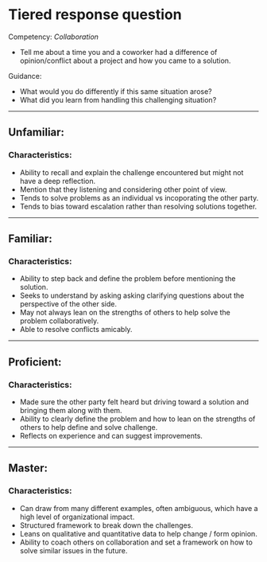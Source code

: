 # Tiered response question

Competency: _Collaboration_

- Tell me about a time you and a coworker had a difference of opinion/conflict
  about a project and how you came to a solution.

Guidance:

- What would you do differently if this same situation arose?
- What did you learn from handling this challenging situation?

---

## Unfamiliar:

### Characteristics:

- Ability to recall and explain the challenge encountered but might not have a
  deep reflection.
- Mention that they listening and considering other point of view.
- Tends to solve problems as an individual vs incoporating the other party.
- Tends to bias toward escalation rather than resolving solutions together.

---

## Familiar:

### Characteristics:

- Ability to step back and define the problem before mentioning the solution.
- Seeks to understand by asking asking clarifying questions about the
  perspective of the other side.
- May not always lean on the strengths of others to help solve the problem
  collaboratively.
- Able to resolve conflicts amicably.

---

## Proficient:

### Characteristics:

- Made sure the other party felt heard but driving toward a solution and
  bringing them along with them.
- Ability to clearly define the problem and how to lean on the strengths of
  others to help define and solve challenge.
- Reflects on experience and can suggest improvements.

---

## Master:

### Characteristics:

- Can draw from many different examples, often ambiguous, which have a high
  level of organizational impact.
- Structured framework to break down the challenges.
- Leans on qualitative and quantitative data to help change / form opinion.
- Ability to coach others on collaboration and set a framework on how to solve
  similar issues in the future.
